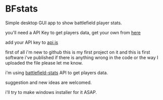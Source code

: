 # BFstats
Simple desktop GUI app to show battlefield player stats.

you'll need a API Key to get players data, get your own from [here](https://battlefieldtracker.com/site-api)

add your API key to [api.js](/BFstats/blob/master/app/resources/js/api.js)

first of all i'm new to github this is my first project on it
and this is first software i've published
if there is anything wrong in the code or the way I uploaded the file please let me know.

i'm using [battlefield-stats](https://github.com/MattMcFarland/battlefield-stats) API to get players data.

suggestion and new ideas are welcomed.

i'll try to make windows installer for it ASAP.
